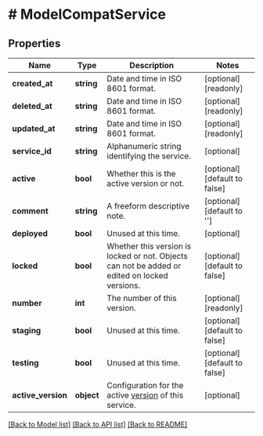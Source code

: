 # # ModelCompatService

## Properties

Name | Type | Description | Notes
------------ | ------------- | ------------- | -------------
**created_at** | **string** | Date and time in ISO 8601 format. | [optional] [readonly]
**deleted_at** | **string** | Date and time in ISO 8601 format. | [optional] [readonly]
**updated_at** | **string** | Date and time in ISO 8601 format. | [optional] [readonly]
**service_id** | **string** | Alphanumeric string identifying the service. | [optional]
**active** | **bool** | Whether this is the active version or not. | [optional] [default to false]
**comment** | **string** | A freeform descriptive note. | [optional] [default to '']
**deployed** | **bool** | Unused at this time. | [optional]
**locked** | **bool** | Whether this version is locked or not. Objects can not be added or edited on locked versions. | [optional] [default to false]
**number** | **int** | The number of this version. | [optional] [readonly]
**staging** | **bool** | Unused at this time. | [optional] [default to false]
**testing** | **bool** | Unused at this time. | [optional] [default to false]
**active_version** | **object** | Configuration for the active [version](/reference/api/services/version/) of this service. | [optional]

[[Back to Model list]](../../README.md#models) [[Back to API list]](../../README.md#endpoints) [[Back to README]](../../README.md)
